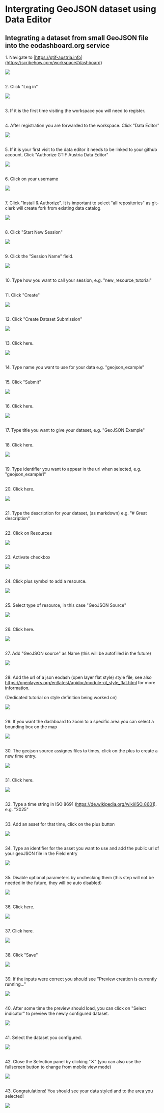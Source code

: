 # Intergrating GeoJSON dataset using Data Editor

## Integrating a dataset from small GeoJSON file into the eodashboard.org service


1\. Navigate to [https://gtif-austria.info](https://scribehow.com/workspace#dashboard)

![](https://ajeuwbhvhr.cloudimg.io/https://colony-recorder.s3.amazonaws.com/files/2025-05-09/a0b23a6c-45c5-4df5-b055-42450d71cfcb/ascreenshot.jpeg?tl_px=82,111&br_px=1458,881&force_format=jpeg&q=100&width=1120.0)

\
2\. Click "Log in"

![](https://ajeuwbhvhr.cloudimg.io/https://colony-recorder.s3.amazonaws.com/files/2025-05-09/a0b23a6c-45c5-4df5-b055-42450d71cfcb/ascreenshot.jpeg?tl_px=164,0&br_px=1541,769&force_format=jpeg&q=100&width=1120.0&wat=1&wat_opacity=0.7&wat_gravity=northwest&wat_url=https://colony-recorder.s3.us-west-1.amazonaws.com/images/watermarks/FB923C_standard.png&wat_pad=975,-1)

\
3\. If it is the first time visiting the workspace you will need to register.

\
4\. After registration you are forwarded to the workspace. Click "Data Editor"

![](https://ajeuwbhvhr.cloudimg.io/https://colony-recorder.s3.amazonaws.com/files/2025-05-09/250cc48e-7e09-453f-b79a-3a588300f53c/ascreenshot.jpeg?tl_px=0,0&br_px=1301,727&force_format=jpeg&q=100&width=1120.0&wat=1&wat_opacity=0.7&wat_gravity=northwest&wat_url=https://colony-recorder.s3.us-west-1.amazonaws.com/images/watermarks/FB923C_standard.png&wat_pad=303,227)

\
5\. If it is your first visit to the data editor it needs to be linked to your github account. Click "Authorize GTIF Austria Data Editor"

![](https://ajeuwbhvhr.cloudimg.io/https://colony-recorder.s3.amazonaws.com/files/2025-05-09/147a3a19-35a6-4c36-8242-1a30d493f3dd/ascreenshot.jpeg?tl_px=221,224&br_px=1522,951&force_format=jpeg&q=100&width=1120.0&wat=1&wat_opacity=0.7&wat_gravity=northwest&wat_url=https://colony-recorder.s3.us-west-1.amazonaws.com/images/watermarks/FB923C_standard.png&wat_pad=524,277)

\
6\. Click on your username

![](https://ajeuwbhvhr.cloudimg.io/https://colony-recorder.s3.amazonaws.com/files/2025-05-09/cff4682c-cb20-48f9-bef2-7f7befb3ae27/ascreenshot.jpeg?tl_px=0,31&br_px=800,478&force_format=jpeg&q=100&wat_scale=71&wat=1&wat_opacity=0.7&wat_gravity=northwest&wat_url=https://colony-recorder.s3.us-west-1.amazonaws.com/images/watermarks/FB923C_standard.png&wat_pad=222,294)

\
7\. Click "Install & Authorize". It is important to select "all repositories" as git-clerk will create fork from existing data catalog.

![](https://ajeuwbhvhr.cloudimg.io/https://colony-recorder.s3.amazonaws.com/files/2025-05-09/a2aacaa4-1d86-4b4d-b9e1-5315b39d1bd9/ascreenshot.jpeg?tl_px=0,151&br_px=800,599&force_format=jpeg&q=100&wat_scale=71&wat=1&wat_opacity=0.7&wat_gravity=northwest&wat_url=https://colony-recorder.s3.us-west-1.amazonaws.com/images/watermarks/FB923C_standard.png&wat_pad=252,388)

\
8\. Click "Start New Session"

![](https://ajeuwbhvhr.cloudimg.io/https://colony-recorder.s3.amazonaws.com/files/2025-05-09/bc46a408-e84e-438d-a1c5-fd3242f60916/ascreenshot.jpeg?tl_px=240,0&br_px=1541,727&force_format=jpeg&q=100&width=1120.0&wat=1&wat_opacity=0.7&wat_gravity=northwest&wat_url=https://colony-recorder.s3.us-west-1.amazonaws.com/images/watermarks/FB923C_standard.png&wat_pad=941,46)

\
9\. Click the "Session Name" field.

![](https://ajeuwbhvhr.cloudimg.io/https://colony-recorder.s3.amazonaws.com/files/2025-05-09/3fce0882-6665-4490-bdea-fecaaca8b974/ascreenshot.jpeg?tl_px=0,0&br_px=1301,727&force_format=jpeg&q=100&width=1120.0&wat=1&wat_opacity=0.7&wat_gravity=northwest&wat_url=https://colony-recorder.s3.us-west-1.amazonaws.com/images/watermarks/FB923C_standard.png&wat_pad=502,122)

\
10\. Type how you want to call your session, e.g.  "new_resource_tutorial"

\
11\. Click "Create"

![](https://ajeuwbhvhr.cloudimg.io/https://colony-recorder.s3.amazonaws.com/files/2025-05-09/a4b8b74c-9eeb-4ecf-b39f-a616101c27ae/ascreenshot.jpeg?tl_px=240,0&br_px=1541,727&force_format=jpeg&q=100&width=1120.0&wat=1&wat_opacity=0.7&wat_gravity=northwest&wat_url=https://colony-recorder.s3.us-west-1.amazonaws.com/images/watermarks/FB923C_standard.png&wat_pad=919,124)

\
12\. Click "Create Dataset Submission"

![](https://ajeuwbhvhr.cloudimg.io/https://colony-recorder.s3.amazonaws.com/files/2025-05-09/a4ba6e60-f464-4db3-8336-0726daee4920/ascreenshot.jpeg?tl_px=0,265&br_px=1301,993&force_format=jpeg&q=100&width=1120.0&wat=1&wat_opacity=0.7&wat_gravity=northwest&wat_url=https://colony-recorder.s3.us-west-1.amazonaws.com/images/watermarks/FB923C_standard.png&wat_pad=391,386)

\
13\. Click here.

![](https://ajeuwbhvhr.cloudimg.io/https://colony-recorder.s3.amazonaws.com/files/2025-05-09/dc61d72e-26bf-4ef2-b77c-05ff186357f0/ascreenshot.jpeg?tl_px=75,72&br_px=1376,799&force_format=jpeg&q=100&width=1120.0&wat=1&wat_opacity=0.7&wat_gravity=northwest&wat_url=https://colony-recorder.s3.us-west-1.amazonaws.com/images/watermarks/FB923C_standard.png&wat_pad=524,277)

\
14\. Type name you want to use for your data e.g. "geojson_example"

\
15\. Click "Submit"

![](https://ajeuwbhvhr.cloudimg.io/https://colony-recorder.s3.amazonaws.com/files/2025-05-09/74c0e20d-9165-4029-8403-055f867d27aa/ascreenshot.jpeg?tl_px=240,265&br_px=1541,993&force_format=jpeg&q=100&width=1120.0&wat=1&wat_opacity=0.7&wat_gravity=northwest&wat_url=https://colony-recorder.s3.us-west-1.amazonaws.com/images/watermarks/FB923C_standard.png&wat_pad=698,317)

\
16\. Click here.

![](https://ajeuwbhvhr.cloudimg.io/https://colony-recorder.s3.amazonaws.com/files/2025-05-09/dba88873-b21e-4ebe-b8ea-29fe89b56f36/ascreenshot.jpeg?tl_px=0,202&br_px=1301,929&force_format=jpeg&q=100&width=1120.0&wat=1&wat_opacity=0.7&wat_gravity=northwest&wat_url=https://colony-recorder.s3.us-west-1.amazonaws.com/images/watermarks/FB923C_standard.png&wat_pad=265,277)

\
17\. Type title you want to give your dataset, e.g. "GeoJSON Example"

\
18\. Click here.

![](https://ajeuwbhvhr.cloudimg.io/https://colony-recorder.s3.amazonaws.com/files/2025-05-09/190feba9-cec0-44ff-86b0-1547d0be6d78/ascreenshot.jpeg?tl_px=0,265&br_px=1301,993&force_format=jpeg&q=100&width=1120.0&wat=1&wat_opacity=0.7&wat_gravity=northwest&wat_url=https://colony-recorder.s3.us-west-1.amazonaws.com/images/watermarks/FB923C_standard.png&wat_pad=269,354)

\
19\. Type identifier you want to appear in the url when selected, e.g. "geojson_example1"

\
20\. Click here.

![](https://ajeuwbhvhr.cloudimg.io/https://colony-recorder.s3.amazonaws.com/files/2025-05-09/66d09565-3607-4b13-a722-41b1ac83950a/ascreenshot.jpeg?tl_px=0,265&br_px=1301,993&force_format=jpeg&q=100&width=1120.0&wat=1&wat_opacity=0.7&wat_gravity=northwest&wat_url=https://colony-recorder.s3.us-west-1.amazonaws.com/images/watermarks/FB923C_standard.png&wat_pad=321,405)

\
21\. Type the description for your dataset, (as markdown) e.g. "# Great description"

\
22\. Click on Resources

![](https://ajeuwbhvhr.cloudimg.io/https://colony-recorder.s3.amazonaws.com/files/2025-05-09/a7bce4fd-8dab-4ccf-b555-07f4f4dbb16b/ascreenshot.jpeg?tl_px=0,0&br_px=1301,727&force_format=jpeg&q=100&width=1120.0&wat=1&wat_opacity=0.7&wat_gravity=northwest&wat_url=https://colony-recorder.s3.us-west-1.amazonaws.com/images/watermarks/FB923C_standard.png&wat_pad=415,209)

\
23\. Activate checkbox

![](https://ajeuwbhvhr.cloudimg.io/https://colony-recorder.s3.amazonaws.com/files/2025-05-09/2d6e45da-735f-41ed-b7fe-9af1c93aef01/ascreenshot.jpeg?tl_px=0,0&br_px=1301,727&force_format=jpeg&q=100&width=1120.0&wat=1&wat_opacity=0.7&wat_gravity=northwest&wat_url=https://colony-recorder.s3.us-west-1.amazonaws.com/images/watermarks/FB923C_standard.png&wat_pad=219,270)

\
24\. Click plus symbol to add a resource.

![](https://ajeuwbhvhr.cloudimg.io/https://colony-recorder.s3.amazonaws.com/files/2025-05-09/c82780d8-7094-49eb-b412-fe3dd1d5d717/ascreenshot.jpeg?tl_px=0,14&br_px=1301,741&force_format=jpeg&q=100&width=1120.0&wat=1&wat_opacity=0.7&wat_gravity=northwest&wat_url=https://colony-recorder.s3.us-west-1.amazonaws.com/images/watermarks/FB923C_standard.png&wat_pad=287,277)

\
25\. Select type of resource, in this case "GeoJSON Source"

![](https://ajeuwbhvhr.cloudimg.io/https://colony-recorder.s3.amazonaws.com/files/2025-05-09/31e82cb3-7198-48f4-b14f-b9bd51b00f13/ascreenshot.jpeg?tl_px=0,126&br_px=1301,853&force_format=jpeg&q=100&width=1120.0&wat=1&wat_opacity=0.7&wat_gravity=northwest&wat_url=https://colony-recorder.s3.us-west-1.amazonaws.com/images/watermarks/FB923C_standard.png&wat_pad=340,277)

\
26\. Click here.

![](https://ajeuwbhvhr.cloudimg.io/https://colony-recorder.s3.amazonaws.com/files/2025-05-09/ada2c9c9-8969-4871-b796-970589727928/ascreenshot.jpeg?tl_px=0,139&br_px=1301,866&force_format=jpeg&q=100&width=1120.0&wat=1&wat_opacity=0.7&wat_gravity=northwest&wat_url=https://colony-recorder.s3.us-west-1.amazonaws.com/images/watermarks/FB923C_standard.png&wat_pad=296,277)

\
27\. Add "GeoJSON source" as Name (this will be autofilled in the future)

![](https://ajeuwbhvhr.cloudimg.io/https://colony-recorder.s3.amazonaws.com/files/2025-05-09/3d50f4b2-dd98-4013-a65e-7108c0c2587e/ascreenshot.jpeg?tl_px=0,226&br_px=1301,953&force_format=jpeg&q=100&width=1120.0&wat=1&wat_opacity=0.7&wat_gravity=northwest&wat_url=https://colony-recorder.s3.us-west-1.amazonaws.com/images/watermarks/FB923C_standard.png&wat_pad=322,277)

\
28\. Add the url of a json eodash (open layer flat style) style file, see also <https://openlayers.org/en/latest/apidoc/module-ol_style_flat.html> for more information.

(Dedicated tutorial on style definition being worked on)

![](https://ajeuwbhvhr.cloudimg.io/https://colony-recorder.s3.amazonaws.com/files/2025-05-09/1fe92874-60a7-4d76-8274-0dc0f29f04ea/ascreenshot.jpeg?tl_px=40,265&br_px=1341,993&force_format=jpeg&q=100&width=1120.0&wat=1&wat_opacity=0.7&wat_gravity=northwest&wat_url=https://colony-recorder.s3.us-west-1.amazonaws.com/images/watermarks/FB923C_standard.png&wat_pad=524,383)

\
29\. If you want the dashboard to zoom to a specific area you can select a bounding box on the map

![](https://ajeuwbhvhr.cloudimg.io/https://colony-recorder.s3.amazonaws.com/files/2025-05-09/7dcb5ea7-d5f3-4e6c-892b-a27f59bd32f5/ascreenshot.jpeg?tl_px=114,265&br_px=1415,993&force_format=jpeg&q=100&width=1120.0&wat=1&wat_opacity=0.7&wat_gravity=northwest&wat_url=https://colony-recorder.s3.us-west-1.amazonaws.com/images/watermarks/FB923C_standard.png&wat_pad=524,435)

\
30\. The geojson source assignes files to times, click on the plus to create a new time entry.

![](https://ajeuwbhvhr.cloudimg.io/https://colony-recorder.s3.amazonaws.com/files/2025-05-09/6f2e8d67-8bd3-43bb-b083-11ccb5fa3afd/ascreenshot.jpeg?tl_px=0,198&br_px=1301,925&force_format=jpeg&q=100&width=1120.0&wat=1&wat_opacity=0.7&wat_gravity=northwest&wat_url=https://colony-recorder.s3.us-west-1.amazonaws.com/images/watermarks/FB923C_standard.png&wat_pad=332,277)

\
31\. Click here.

![](https://ajeuwbhvhr.cloudimg.io/https://colony-recorder.s3.amazonaws.com/files/2025-05-09/aa6e89a3-a07f-44a8-b99e-ee4d98d82601/ascreenshot.jpeg?tl_px=0,265&br_px=1301,993&force_format=jpeg&q=100&width=1120.0&wat=1&wat_opacity=0.7&wat_gravity=northwest&wat_url=https://colony-recorder.s3.us-west-1.amazonaws.com/images/watermarks/FB923C_standard.png&wat_pad=296,336)

\
32\. Type a time string in ISO 8691 (<https://de.wikipedia.org/wiki/ISO_8601>), e.g. "2025"

\
33\. Add an asset for that time, click on the plus button

![](https://ajeuwbhvhr.cloudimg.io/https://colony-recorder.s3.amazonaws.com/files/2025-05-09/cc266572-82d4-46a3-b112-c7ee4152f0e3/ascreenshot.jpeg?tl_px=0,265&br_px=1301,993&force_format=jpeg&q=100&width=1120.0&wat=1&wat_opacity=0.7&wat_gravity=northwest&wat_url=https://colony-recorder.s3.us-west-1.amazonaws.com/images/watermarks/FB923C_standard.png&wat_pad=318,379)

\
34\. Type an identifier for the asset you want to use and add the public url of your geoJSON file in the Field entry

![](https://ajeuwbhvhr.cloudimg.io/https://colony-recorder.s3.amazonaws.com/files/2025-05-09/400e7a59-f119-4ff1-af24-09d06f3f63b7/ascreenshot.jpeg?tl_px=0,265&br_px=1301,993&force_format=jpeg&q=100&width=1120.0&wat=1&wat_opacity=0.7&wat_gravity=northwest&wat_url=https://colony-recorder.s3.us-west-1.amazonaws.com/images/watermarks/FB923C_standard.png&wat_pad=378,472)

\
35\. Disable optional parameters by unchecking them (this step will not be needed in the future, they will be auto disabled)

![](https://ajeuwbhvhr.cloudimg.io/https://colony-recorder.s3.amazonaws.com/files/2025-05-09/416e21bd-b1f6-4c25-a081-0b539210188c/ascreenshot.jpeg?tl_px=0,233&br_px=1301,960&force_format=jpeg&q=100&width=1120.0&wat=1&wat_opacity=0.7&wat_gravity=northwest&wat_url=https://colony-recorder.s3.us-west-1.amazonaws.com/images/watermarks/FB923C_standard.png&wat_pad=249,277)

\
36\. Click here.

![](https://ajeuwbhvhr.cloudimg.io/https://colony-recorder.s3.amazonaws.com/files/2025-05-09/db8281da-6202-4668-bef5-f83c76f01db5/ascreenshot.jpeg?tl_px=0,265&br_px=1301,993&force_format=jpeg&q=100&width=1120.0&wat=1&wat_opacity=0.7&wat_gravity=northwest&wat_url=https://colony-recorder.s3.us-west-1.amazonaws.com/images/watermarks/FB923C_standard.png&wat_pad=243,336)

\
37\. Click here.

![](https://ajeuwbhvhr.cloudimg.io/https://colony-recorder.s3.amazonaws.com/files/2025-05-09/a7fd68a2-9de4-4c40-afaa-77afdb78967f/ascreenshot.jpeg?tl_px=0,265&br_px=1301,993&force_format=jpeg&q=100&width=1120.0&wat=1&wat_opacity=0.7&wat_gravity=northwest&wat_url=https://colony-recorder.s3.us-west-1.amazonaws.com/images/watermarks/FB923C_standard.png&wat_pad=241,425)

\
38\. Click "Save"

![](https://ajeuwbhvhr.cloudimg.io/https://colony-recorder.s3.amazonaws.com/files/2025-05-09/2b84f1a0-62a3-4a2a-8c5f-ba3b34790edd/ascreenshot.jpeg?tl_px=240,0&br_px=1541,727&force_format=jpeg&q=100&width=1120.0&wat=1&wat_opacity=0.7&wat_gravity=northwest&wat_url=https://colony-recorder.s3.us-west-1.amazonaws.com/images/watermarks/FB923C_standard.png&wat_pad=1010,49)

\
39\. If the inputs were correct you should see "Preview creation is currently running..."

![](https://ajeuwbhvhr.cloudimg.io/https://colony-recorder.s3.amazonaws.com/files/2025-05-09/1f4cca31-b6da-4300-88f7-36843b148fc3/ascreenshot.jpeg?tl_px=498,72&br_px=1541,654&force_format=jpeg&q=100&width=1042&wat_scale=93&wat=1&wat_opacity=0.7&wat_gravity=northwest&wat_url=https://colony-recorder.s3.us-west-1.amazonaws.com/images/watermarks/FB923C_standard.png&wat_pad=369,182)

\
40\. After some time the preview should load, you can click on "Select indicator" to preview the newly configured dataset.

![](https://ajeuwbhvhr.cloudimg.io/https://colony-recorder.s3.amazonaws.com/files/2025-05-09/fe80f9fd-f39f-45e7-ac28-d484f9e971ae/ascreenshot.jpeg?tl_px=681,107&br_px=1330,470&force_format=jpeg&q=100&width=649&wat_scale=57&wat=1&wat_opacity=0.7&wat_gravity=northwest&wat_url=https://colony-recorder.s3.us-west-1.amazonaws.com/images/watermarks/FB923C_standard.png&wat_pad=303,160)

\
41\. Select the dataset you configured.

![](https://ajeuwbhvhr.cloudimg.io/https://colony-recorder.s3.amazonaws.com/files/2025-05-09/5c23cf5c-9a9e-4992-bb18-059f573dac7b/ascreenshot.jpeg?tl_px=736,275&br_px=1385,638&force_format=jpeg&q=100&width=649&wat_scale=57&wat=1&wat_opacity=0.7&wat_gravity=northwest&wat_url=https://colony-recorder.s3.us-west-1.amazonaws.com/images/watermarks/FB923C_standard.png&wat_pad=303,160)

\
42\. Close the Selection panel by clicking "✕" (you can also use the fullscreen button to change from mobile view mode)

![](https://ajeuwbhvhr.cloudimg.io/https://colony-recorder.s3.amazonaws.com/files/2025-05-09/ffd56062-b873-4d0e-a6cd-21811ba7d95a/ascreenshot.jpeg?tl_px=892,50&br_px=1541,413&force_format=jpeg&q=100&width=649&wat_scale=57&wat=1&wat_opacity=0.7&wat_gravity=northwest&wat_url=https://colony-recorder.s3.us-west-1.amazonaws.com/images/watermarks/FB923C_standard.png&wat_pad=591,160)

\
43\. Congratulations! You should see your data styled and to the area you selected!

![](https://ajeuwbhvhr.cloudimg.io/https://colony-recorder.s3.amazonaws.com/files/2025-05-09/0c307388-d264-490b-b2d0-27da94eeb115/ascreenshot.jpeg?tl_px=795,560&br_px=1444,923&force_format=jpeg&q=100&width=649&wat_scale=57&wat=1&wat_opacity=0.7&wat_gravity=northwest&wat_url=https://colony-recorder.s3.us-west-1.amazonaws.com/images/watermarks/FB923C_standard.png&wat_pad=303,160)



